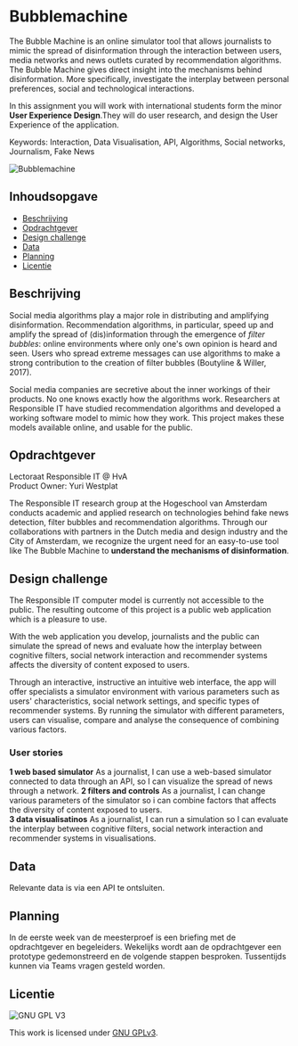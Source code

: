 # Bubblemachine
The Bubble Machine is an online simulator tool that allows journalists to mimic the spread of disinformation through the interaction between users, media networks and news outlets curated by recommendation algorithms. The Bubble Machine gives direct insight into the mechanisms behind disinformation. More specifically, investigate the interplay between personal preferences, social and technological interactions. 

In this assignment you will work with international students form the minor **User Experience Design**.They will do user research, and design the User Experience of the application.

Keywords: Interaction, Data Visualisation, API, Algorithms, Social networks, Journalism, Fake News

![Bubblemachine](https://github.com/cmda-minor-web-cases/bubblemachine/blob/main/assets/bubblemachine.png?raw=true)

## Inhoudsopgave
  * [Beschrijving](#beschrijving)
  * [Opdrachtgever](#opdrachtgever)
  * [Design challenge](#design-challege)
  * [Data](#data)
  * [Planning](#planning)
  * [Licentie](#licentie)

## Beschrijving
Social media algorithms play a major role in distributing and amplifying disinformation. Recommendation algorithms, in particular, speed up and amplify the spread of (dis)information through the emergence of *filter bubbles*: online environments where only one's own opinion is heard and seen. Users who spread extreme messages can use algorithms to make a strong contribution to the creation of filter bubbles (Boutyline & Willer, 2017).

Social media companies are secretive about the inner workings of their products. No one knows exactly how the algorithms work. Researchers at Responsible IT have studied recommendation algorithms and developed a working software model to mimic how they work. This project makes these models available online, and usable for the public. 

## Opdrachtgever
Lectoraat Responsible IT @ HvA  
Product Owner: Yuri Westplat

The Responsible IT research group at the Hogeschool van Amsterdam conducts academic and applied research on technologies behind fake news detection, filter bubbles and recommendation algorithms. Through our collaborations with partners in the Dutch media and design industry and the City of Amsterdam, we recognize the urgent need for an easy-to-use tool like The Bubble Machine to **understand the mechanisms of disinformation**.

## Design challenge
The Responsible IT computer model is currently not accessible to the public. The resulting outcome of this project is a public web application which is a pleasure to use. 

With the  web application you develop, journalists and the public can simulate the spread of news and evaluate how the interplay between cognitive filters, social network interaction and recommender systems affects the diversity of content exposed to users. 

Through an interactive, instructive an intuitive web interface, the app will offer specialists a simulator environment with various parameters such as users' characteristics, social network settings, and specific types of recommender systems. By running the simulator with different parameters, users can visualise, compare and analyse the consequence of combining various factors.



### User stories
**1 web based simulator**
As a journalist, I can use a web-based simulator connected to data through an API, so I can visualize the spread of news through a network. 
**2 filters and controls**
As a journalist, I can change various parameters of the simulator so i can combine factors that affects the diversity of content exposed to users.  
**3 data visualisatinos**
As a journalist, I can run a simulation so I can evaluate the interplay between cognitive filters, social network interaction and recommender systems in  visualisations. 

## Data
Relevante data is via een API te ontsluiten.

## Planning
In de eerste week van de meesterproef is een briefing met de opdrachtgever en begeleiders. Wekelijks wordt aan de opdrachtgever een prototype gedemonstreerd en de volgende stappen besproken. Tussentijds kunnen via Teams vragen gesteld worden.

## Licentie

![GNU GPL V3](https://www.gnu.org/graphics/gplv3-127x51.png)

This work is licensed under [GNU GPLv3](./LICENSE).
